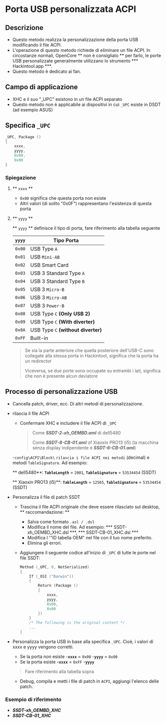 # Porta USB personalizzata ACPI

## Descrizione

- Questo metodo realizza la personalizzazione della porta USB modificando il file ACPI.
- L'operazione di questo metodo richiede di eliminare un file ACPI. In circostanze normali, OpenCore ** non è consigliato ** per farlo, le porte USB personalizzate generalmente utilizzano lo strumento *** Hackintool.app ***.
- Questo metodo è dedicato ai fan.

## Campo di applicazione

- XHC e il suo "_UPC" esistono in un file ACPI separato
- Questo metodo non è applicabile ai dispositivi in cui `_UPC` esiste in DSDT (ad esempio ASUS)

## Specifica `_UPC`

```Swift
_UPC, Package ()
{
    xxxx,
    yyyy,
    0x00,
    0x00
}
```

### Spiegazione

1. ** `xxxx` **
   - `0x00` significa che questa porta non esiste
   - Altri valori (di solito "0x0F") rappresentano l'esistenza di questa porta

2. ** `yyyy` **

   ** `yyyy` ** definisce il tipo di porta, fare riferimento alla tabella seguente

   | **`yyyy`** | Tipo Porta |
   | :------: | ----------------------------- |
   | `0x00` | USB Type `A` |
   | `0x01` | USB `Mini-AB` |
   | `0x02` | USB Smart Card |
   | `0x03` | USB 3 Standard Type `A` |
   | `0x04` | USB 3 Standard Type `B` |
   | `0x05` | USB 3 `Micro-B` |
   | `0x06` | USB 3 `Micro-AB` |
   | `0x07` | USB 3 `Power-B` |
   | `0x08` | USB Type `C` **(Only USB 2)** |
   | `0x09` | USB Type `C` **(With diverter)** |
   | `0x0A` | USB Type `C` **(without diverter)** |
   | `0xFF` | Built-in |

   > Se sia la parte anteriore che quella posteriore dell'USB-C sono collegate alla stessa porta in Hackintool, significa che la porta ha un redirector
   >
   > Viceversa, se due porte sono occupate su entrambi i lati, significa che non è presente alcun deviatore

## Processo di personalizzazione USB

- Cancella patch, driver, ecc. Di altri metodi di personalizzazione.

- rilascia il file ACPI

   - Confermare XHC e includere il file ACPI di `_UPC`
     > Come  ***SSDT-2-xh_OEMBD.aml*** di dell5480
     >
     > Come ***SSDT-8-CB-01.aml*** of Xiaoxin PRO13 (i5) (la macchina senza display indipendente è ***SSDT-6-CB-01.aml***)

   -`config\ACPI\Block\` `rilascia i file ACPI nei metodi` (decimal) e metodi `TableSignature`. Ad esempio:

     ** dell5480**: **`TableLength`** = `2001`, **`TableSignature`** = `53534454` (SSDT)

     ** Xiaoxin PRO13 (i5)**: **`TableLength`** = `12565`, **`TableSignature`** = `53534454` (SSDT)

- Personalizza il file di patch SSDT

  - Trascina il file ACPI originale che deve essere rilasciato sul desktop, ** raccomandazione: **

    - Salva come formato `.asl / .dsl`
    - Modifica il nome del file. Ad esempio: *** SSDT-xh_OEMBD_XHC.dsl ***, *** SSDT-CB-01_XHC.dsl ***
    - Modifica l '"ID tabella OEM" nel file con il tuo nome preferito.
    - Elimina gli errori.

  - Aggiungere il seguente codice all'inizio di `_UPC` di tutte le porte nel file SSDT:

    ```Swift
    Method (_UPC, 0, NotSerialized)
    {
        If (_OSI ("Darwin"))
        {
            Return (Package ()
            {
                xxxx,
                yyyy,
                0x00,
                0x00
            })
        }
        /* The following is the original content */
        ...
    }
    ```
    
- Personalizza la porta USB in base alla specifica `_UPC`. Cioè, i valori di xxxx e yyyy vengono corretti.

    - Se la porta non esiste
      -**`xxxx`** = `0x00`
      -**`yyyy`** = `0x00`
    - Se la porta esiste
      -**`xxxx`** = `0xFF`
      -**`yyyy`**

    > Fare riferimento alla tabella sopra
  
  - Debug, compila e metti i file di patch in `ACPI`, aggiungi l'elenco delle patch.

### Esempio di riferimento

- ***SSDT-xh_OEMBD_XHC***
- ***SSDT-CB-01_XHC***
